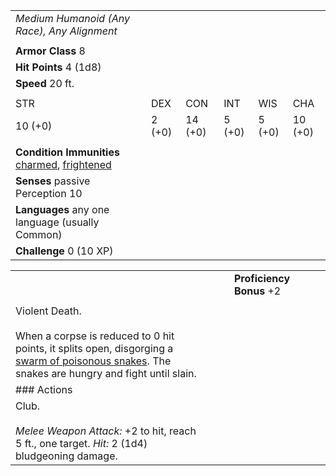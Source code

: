 |                                                                                                                                                                 |        |         |        |        |         |
| --------------------------------------------------------------------------------------------------------------------------------------------------------------- | ------ | ------- | ------ | ------ | ------- |
| _Medium Humanoid (Any Race), Any Alignment_                                                                                                                     |        |         |        |        |         |
|                                                                                                                                                                 |        |         |        |        |         |
| **Armor Class** 8                                                                                                                                               |        |         |        |        |         |
| **Hit Points** 4 (1d8)                                                                                                                                          |        |         |        |        |         |
| **Speed** 20 ft.                                                                                                                                                |        |         |        |        |         |
|                                                                                                                                                                 |        |         |        |        |         |
| STR                                                                                                                                                             | DEX    | CON     | INT    | WIS    | CHA     |
| 10 (+0)                                                                                                                                                         | 2 (+0) | 14 (+0) | 5 (+0) | 5 (+0) | 10 (+0) |
|                                                                                                                                                                 |        |         |        |        |         |
| **Condition Immunities** [charmed](https://5e.tools/conditionsdiseases.html#charmed_phb), [frightened](https://5e.tools/conditionsdiseases.html#frightened_phb) |        |         |        |        |         |
| **Senses** passive Perception 10                                                                                                                                |        |         |        |        |         |
| **Languages** any one language (usually Common)                                                                                                                 |        |         |        |        |         |
| **Challenge** 0 (10 XP)                                                                                                                                         |        |         |        |        |         |

|                                                                                                                                                                                                                                           |     |     |                          |     |     |
| ----------------------------------------------------------------------------------------------------------------------------------------------------------------------------------------------------------------------------------------- | --- | --- | ------------------------ | --- | --- |
|                                                                                                                                                                                                                                           |     |     | **Proficiency Bonus** +2 |     |     |
|                                                                                                                                                                                                                                           |     |     |                          |     |     |
| Violent Death.<br><br>When a corpse is reduced to 0 hit points, it splits open, disgorging a [swarm of poisonous snakes](https://5e.tools/bestiary.html#swarm%20of%20poisonous%20snakes_mm). The snakes are hungry and fight until slain. |     |     |                          |     |     |
| ### Actions                                                                                                                                                                                                                               |     |     |                          |     |     |
| Club.<br><br>_Melee Weapon Attack:_ +2 to hit, reach 5 ft., one target. _Hit:_ 2 (1d4) bludgeoning damage.                                                                                                                                |     |     |                          |     |     |
